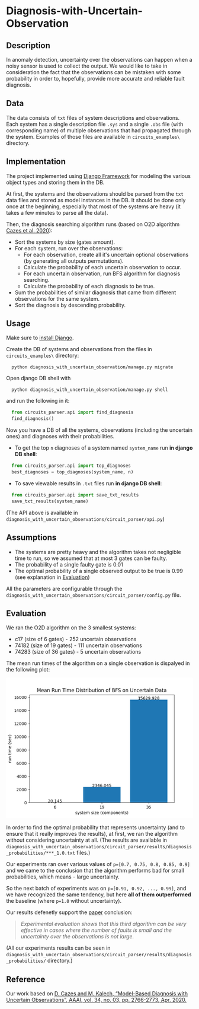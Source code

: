 # Diagnosis-with-Uncertain-Observation

## Description
In anomaly detection, uncertainty over the observations can happen when a noisy sensor is used to collect the output.
We would like to take in consideration the fact that the observations can be mistaken with some probability in order to, hopefully, provide more accurate and reliable fault diagnosis.


## Data
The data consists of `txt` files of system descriptions and observations.
Each system has a single description file `.sys` and a single `.obs` file (with corresponding name) of multiple observations that had propagated through the system.
Examples of those files are available in `circuits_examples\` directory.


## Implementation
The project implemented using [Django Framework](https://docs.djangoproject.com/en/4.2/) for modeling the various object types and storing them in the DB.

At first, the systems and the observations should be parsed from the `txt` data files and stored as model instances in the DB. 
It should be done only once at the beginning, especially that most of the systems are heavy (it takes a few minutes to parse all the data).

Then, the diagnosis searching algorithm runs (based on O2D algorithm [Cazes et al. 2020](https://ojs.aaai.org/index.php/AAAI/article/view/5664)):
- Sort the systems by size (gates amount).
- For each system, run over the observations:
  - For each observation, create all it's uncertain optional observations (by generating all outputs permutations).
  - Calculate the probability of each uncertain observation to occur.
  - For each uncertain observation, run BFS algorithm for diagnosis searching.
  - Calculate the probability of each diagnosis to be true.
- Sum the probabilities of similar diagnosis that came from different observations for the same system.
- Sort the diagnosis by descending probability.


## Usage
Make sure to [install Django](https://www.w3schools.com/django/django_install_django.php).

Create the DB of systems and observations from the files in `circuits_examples\` directory:
```
  python diagnosis_with_uncertain_observation/manage.py migrate
```
Open django DB shell with
```
  python diagnosis_with_uncertain_observation/manage.py shell
```
and run the following in it:
```python
  from circuits_parser.api import find_diagnosis
  find_diagnosis()
```
Now you have a DB of all the systems, observations (including the uncertain ones) and diagnoses with their probabilities.

- To get the top `n` diagnoses of a system named `system_name` run **in django DB shell**:
```python
  from circuits_parser.api import top_diagnoses
  best_diagnoses = top_diagnoses(system_name, n)
```

- To save viewable results in `.txt` files run **in django DB shell**:
```python
  from circuits_parser.api import save_txt_results
  save_txt_results(system_name)
```

(The API above is available in `diagnosis_with_uncertain_observations/circuit_parser/api.py`)


## Assumptions
- The systems are pretty heavy and the algorithm takes not negligible time to run, so we assumed that at most 3 gates can be faulty.
- The probability of a single faulty gate is 0.01
- The optimal probability of a single observed output to be true is 0.99 (see explanation in [Evaluation](https://github.com/talinaro/Diagnosis-with-Uncertain-Observation#evaluation))

All the parameters are configurable through the `diagnosis_with_uncertain_observations/circuit_parser/config.py` file.


## Evaluation
We ran the O2D algorithm on the 3 smallest systems:
- c17 (size of 6 gates) - 252 uncertain observations
- 74182 (size of 19 gates) - 111 uncertain observations
- 74283 (size of 36 gates) - 5 uncertain observations

The mean run times of the algorithm on a single observation is dispalyed in the following plot:

![mean run times](/diagnosis_with_uncertain_observation/circuits_parser/results/run_times/mean-run-times-plot.png)

In order to find the optimal probability that represents uncertainty (and to ensure that it really improves the results), at first, we ran the algorithm without considering uncertainty at all. (The results are available in `diagnosis_with_uncertain_observations/circuit_parser/results/diagnosis_probabilities/***_1.0.txt` files.)

Our experiments ran over various values of `p=[0.7, 0.75, 0.8, 0.85, 0.9]` and we came to the conclusion that the algorithm performs bad for small probabilities, which means - large uncertainty.

So the next batch of experiments was on `p=[0.91, 0.92, ..., 0.99]`, and we have recognized the same tendency, but here **all of them outperformed** the baseline (where `p=1.0` without uncertainty).

Our results defenetly support the [paper](https://ojs.aaai.org/index.php/AAAI/article/view/5664) conclusion:
> _Experimental evaluation shows that this third algorithm can be very effective in cases where the number of faults is small and the uncertainty over the observations is not large._

(All our experiments results can be seen in `diagnosis_with_uncertain_observations/circuit_parser/results/diagnosis_probabilities/` directory.)


## Reference
Our work based on [D. Cazes and M. Kalech, “Model-Based Diagnosis with Uncertain Observations”, AAAI, vol. 34, no. 03, pp. 2766-2773, Apr. 2020.](https://ojs.aaai.org/index.php/AAAI/article/view/5664)
